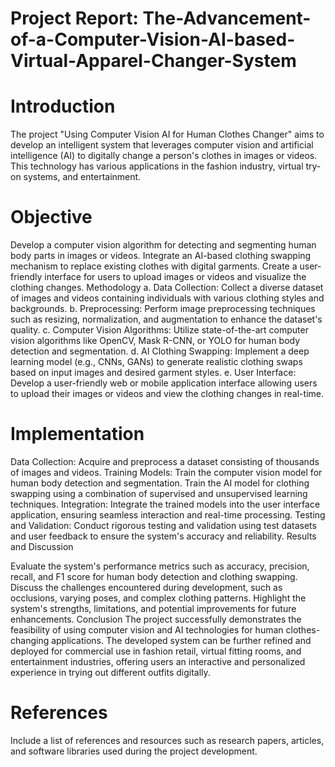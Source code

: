 # Project Report: The-Advancement-of-a-Computer-Vision-AI-based-Virtual-Apparel-Changer-System
# Introduction
The project "Using Computer Vision AI for Human Clothes Changer" aims to develop an intelligent system that leverages computer vision and artificial intelligence (AI) to digitally change a person's clothes in images or videos. This technology has various applications in the fashion industry, virtual try-on systems, and entertainment.

# Objective

Develop a computer vision algorithm for detecting and segmenting human body parts in images or videos.
Integrate an AI-based clothing swapping mechanism to replace existing clothes with digital garments.
Create a user-friendly interface for users to upload images or videos and visualize the clothing changes.
Methodology a. Data Collection: Collect a diverse dataset of images and videos containing individuals with various clothing styles and backgrounds.
b. Preprocessing: Perform image preprocessing techniques such as resizing, normalization, and augmentation to enhance the dataset's quality.
c. Computer Vision Algorithms: Utilize state-of-the-art computer vision algorithms like OpenCV, Mask R-CNN, or YOLO for human body detection and segmentation.
d. AI Clothing Swapping: Implement a deep learning model (e.g., CNNs, GANs) to generate realistic clothing swaps based on input images and desired garment styles.
e. User Interface: Develop a user-friendly web or mobile application interface allowing users to upload their images or videos and view the clothing changes in real-time.

# Implementation

Data Collection: Acquire and preprocess a dataset consisting of thousands of images and videos.
Training Models: Train the computer vision model for human body detection and segmentation. Train the AI model for clothing swapping using a combination of supervised and unsupervised learning techniques.
Integration: Integrate the trained models into the user interface application, ensuring seamless interaction and real-time processing.
Testing and Validation: Conduct rigorous testing and validation using test datasets and user feedback to ensure the system's accuracy and reliability.
Results and Discussion

Evaluate the system's performance metrics such as accuracy, precision, recall, and F1 score for human body detection and clothing swapping.
Discuss the challenges encountered during development, such as occlusions, varying poses, and complex clothing patterns.
Highlight the system's strengths, limitations, and potential improvements for future enhancements.
Conclusion
The project successfully demonstrates the feasibility of using computer vision and AI technologies for human clothes-changing applications. The developed system can be further refined and deployed for commercial use in fashion retail, virtual fitting rooms, and entertainment industries, offering users an interactive and personalized experience in trying out different outfits digitally.

# References
Include a list of references and resources such as research papers, articles, and software libraries used during the project development.
